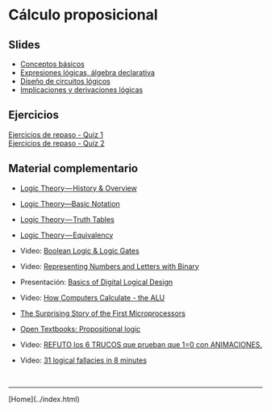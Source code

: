 # Cálculo proposicional


## Slides

- [Conceptos básicos](../slides/01.2-Logica.pdf)  
- [Expresiones lógicas, álgebra declarativa](../slides/01.3-Logica.pdf)  
- [Diseño de circuitos lógicos](../slides/01.4-DisenoLogico.pdf)  
- [Implicaciones y derivaciones lógicas](../slides/02.1-ImplicacionesyDerivaciones.pdf)  
    
<!--
-->

## Ejercicios

[Ejercicios de repaso - Quiz 1](01-Ejercicios-CalculoProposiciones.pdf)  
[Ejercicios de repaso - Quiz 2](02-Ejercicios-Proposiciones.pdf)  

<!--
-->

## Material complementario

- [Logic Theory — History & Overview](https://blog.usejournal.com/logic-theory-history-overview-35087146b3b7)  
- [Logic Theory—Basic Notation](https://towardsdatascience.com/logic-theory-basic-notation-d8cf44cb297b)  
- [Logic Theory — Truth Tables](https://towardsdatascience.com/logic-theory-truth-tables-de313f78a16a)  
- [Logic Theory — Equivalency](https://towardsdatascience.com/logic-theory-equivalency-f5251af2b549)  
- Video: [Boolean Logic & Logic Gates](https://youtu.be/gI-qXk7XojA)  
- Video: [Representing Numbers and Letters with Binary](https://www.youtube.com/watch?v=1GSjbWt0c9M)  
- Presentación: [Basics of Digital Logical Design](http://web.cse.ohio-state.edu/~teodorescu.1/download/teaching/cse675.au08/Cse675.02.D.LogicDesign_part1.pdf)  
- Video: [How Computers Calculate - the ALU](https://www.youtube.com/watch?v=1I5ZMmrOfnA)  

- [The Surprising Story of the First Microprocessors](https://spectrum.ieee.org/tech-history/silicon-revolution/the-surprising-story-of-the-first-microprocessors)  

- [Open Textbooks: Propositional logic](http://www.opentextbooks.org.hk/ditatopic/9522)  

- Video: [REFUTO los 6 TRUCOS que prueban que 1=0 con ANIMACIONES.](https://youtu.be/UmiTJHoFe3I)  
- Video: [31 logical fallacies in 8 minutes](https://youtu.be/Qf03U04rqGQ)  

<!--
-->


<BR>
<HR>
[Home](../index.html)
<BR>

